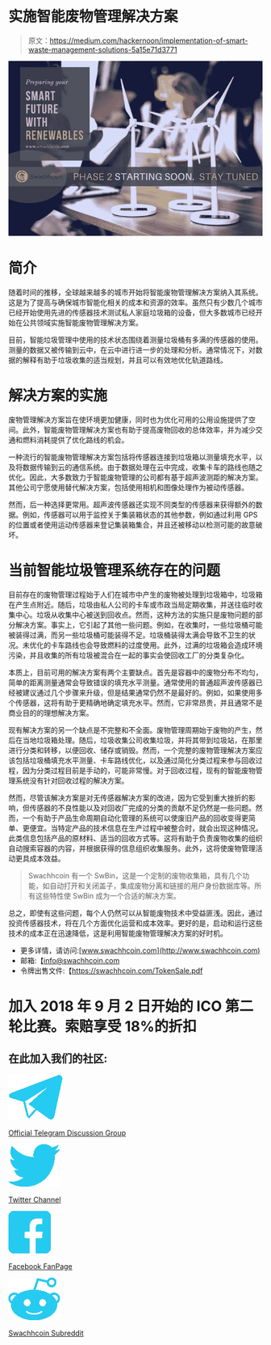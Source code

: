# 实施智能废物管理解决方案

> 原文：<https://medium.com/hackernoon/implementation-of-smart-waste-management-solutions-5a15e71d3771>

![](img/a6bfbea29e02ac4ed59d83254e822c9c.png)

# **简介**

随着时间的推移，全球越来越多的城市开始将智能废物管理解决方案纳入其系统。这是为了提高与确保城市智能化相关的成本和资源的效率。虽然只有少数几个城市已经开始使用先进的传感器技术测试私人家庭垃圾箱的设备，但大多数城市已经开始在公共领域实施智能废物管理解决方案。

目前，智能垃圾管理中使用的技术状态围绕着测量垃圾桶有多满的传感器的使用。测量的数据又被传输到云中，在云中进行进一步的处理和分析。通常情况下，对数据的解释有助于垃圾收集的适当规划，并且可以有效地优化轨道路线。

# **解决方案的实施**

废物管理解决方案旨在使环境更加健康，同时也为优化可用的公用设施提供了空间。此外，智能废物管理解决方案也有助于提高废物回收的总体效率，并为减少交通和燃料消耗提供了优化路线的机会。

一种流行的智能废物管理解决方案包括将传感器连接到垃圾箱以测量填充水平，以及将数据传输到云的通信系统。由于数据处理在云中完成，收集卡车的路线也随之优化。因此，大多数致力于智能废物管理的公司都有基于超声波测距的解决方案。其他公司宁愿使用替代解决方案，包括使用相机和图像处理作为被动传感器。

然而，后一种选择更常用。超声波传感器还实现不同类型的传感器来获得额外的数据。例如，传感器可以用于监控关于集装箱状态的其他参数，例如通过利用 GPS 的位置或者使用运动传感器来登记集装箱集合，并且还被移动以检测可能的故意破坏。

# **当前智能垃圾管理系统存在的问题**

目前存在的废物管理过程始于人们在城市中产生的废物被处理到垃圾箱中，垃圾箱在产生点附近。随后，垃圾由私人公司的卡车或市政当局定期收集，并送往临时收集中心。垃圾从收集中心被送到回收点。然而，这种方法的实施只是废物问题的部分解决方案。事实上，它引起了其他一些问题。例如，在收集时，一些垃圾桶可能被装得过满，而另一些垃圾桶可能装得不足。垃圾桶装得太满会导致不卫生的状况。未优化的卡车路线也会导致燃料的过度使用。此外，过满的垃圾箱会造成环境污染，并且收集的所有垃圾被混合在一起的事实会使回收工厂的分类复杂化。

本质上，目前可用的解决方案有两个主要缺点。首先是容器中的废物分布不均匀，简单的距离测量通常会导致错误的填充水平测量。通常使用的普通超声波传感器已经被建议通过几个步骤来升级，但是结果通常仍然不是最好的。例如，如果使用多个传感器，这将有助于更精确地确定填充水平。然而，它非常昂贵，并且通常不是商业目的的理想解决方案。

现有解决方案的另一个缺点是不完整和不全面。废物管理周期始于废物的产生，然后在当地垃圾箱处理。随后，垃圾收集公司收集垃圾，并将其带到垃圾站，在那里进行分类和转移，以便回收、储存或销毁。然而，一个完整的废物管理解决方案应该包括垃圾桶填充水平测量、卡车路线优化，以及通过简化分类过程来参与回收过程，因为分类过程目前是手动的，可能非常慢。对于回收过程，现有的智能废物管理系统没有针对回收过程的解决方案。

然而，尽管该解决方案是对无传感器解决方案的改进，因为它受到重大挫折的影响，但传感器的不良性能以及对回收厂完成的分类的贡献不足仍然是一些问题。然而，一个有助于产品生命周期自动化管理的系统可以使废旧产品的回收变得更简单、更便宜。当特定产品的技术信息在生产过程中被整合时，就会出现这种情况。此类信息包括产品的原材料、适当的回收方式等。这将有助于负责废物收集的组织自动搜索容器的内容，并根据获得的信息组织收集服务。此外，这将使废物管理活动更具成本效益。

> Swachhcoin 有一个 SwBin，这是一个定制的废物收集箱，具有几个功能，如自动打开和关闭盖子，集成废物分离和链接的用户身份数据库等。所有这些特性使 SwBin 成为一个合适的解决方案。

总之，即使有这些问题，每个人仍然可以从智能废物技术中受益匪浅。因此，通过投资传感器技术，将在几个方面优化运营和成本效率。更好的是，启动和运行这些技术的成本正在迅速降低，这是利用智能废物管理解决方案的好时机。

*   更多详情，请访问:[www.swachhcoin.com](http://www.swachhcoin.com)
*   邮箱:【info@swachhcoin.com 
*   令牌出售文件:【https://swachhcoin.com/TokenSale.pdf 

# 加入 2018 年 9 月 2 日开始的 ICO 第二轮比赛。索赔享受 18%的折扣

## 在此加入我们的社区:

![](img/3ea2134f147de95a1745f8fdbc9bf85d.png)

[Official Telegram Discussion Group](https://t.me/swachhcoin)

![](img/c420f07ee9550d1849dd5892412d4aa9.png)

[Twitter Channel](https://twitter.com/@swachhcoin)

![](img/c77f09b1b93a7f31bdc6ddd669cd7c82.png)

[Facebook FanPage](https://www.facebook.com/swachhcoinofficial/)

![](img/553f06dfa1f3bbde2878cab67542a983.png)

[Swachhcoin Subreddit](https://www.reddit.com/r/swachhcoin/)
